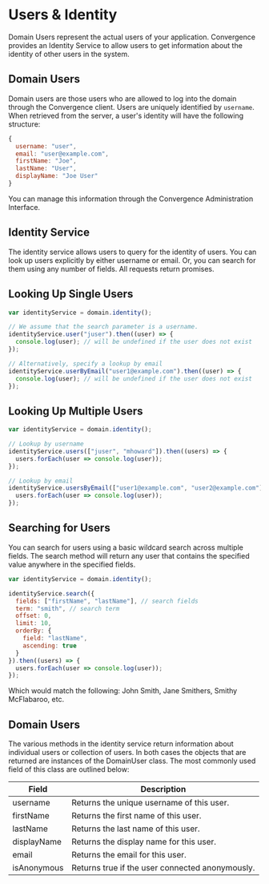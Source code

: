 # Users & Identity

Domain Users represent the actual users of your application. Convergence provides an  Identity Service to allow users to get information about the identity of other users in the system.

## Domain Users

Domain users are those users who are allowed to log into the domain through the Convergence client.  Users are uniquely identified by `username`. When retrieved from the server, a user's identity will have the following structure:

```js
{
  username: "user",
  email: "user@example.com",
  firstName: "Joe",
  lastName: "User",
  displayName: "Joe User"
}
```

You can manage this information through the Convergence Administration Interface.

## Identity Service

The identity service allows users to query for the identity of users.  You can look up users explicitly by either username or email.  Or, you can search for them using any number of fields. All requests return promises.

## Looking Up Single Users
```js
var identityService = domain.identity();

// We assume that the search parameter is a username.  
identityService.user("juser").then((user) => {
  console.log(user); // will be undefined if the user does not exist
});

// Alternatively, specify a lookup by email
identityService.userByEmail("user1@example.com").then((user) => {
  console.log(user); // will be undefined if the user does not exist
});
```

## Looking Up Multiple Users
```js
var identityService = domain.identity();

// Lookup by username
identityService.users(["juser", "mhoward"]).then((users) => {
  users.forEach(user => console.log(user));
});

// Lookup by email
identityService.usersByEmail(["user1@example.com", "user2@example.com"]).then((users) => {
  users.forEach(user => console.log(user));
});
```

## Searching for Users
You can search for users using a basic wildcard search across multiple fields.  The search
method will return any user that contains the specified value anywhere in the specified
fields.

```js
var identityService = domain.identity();

identityService.search({
  fields: ["firstName", "lastName"], // search fields
  term: "smith", // search term
  offset: 0, 
  limit: 10, 
  orderBy: {
    field: "lastName",
    ascending: true
  }
}).then((users) => {
  users.forEach(user => console.log(user));
});
```

Which would match the following: John Smith, Jane Smithers, Smithy McFlabaroo, etc.

## Domain Users
The various methods in the identity service return information about individual users or collection of users. In both cases the objects that are returned are instances of the DomainUser class.  The most commonly used field of this class are outlined below:
 
| Field | Description |
| --- | --- |
| username | Returns the unique username of this user. |
| firstName | Returns the first name of this user. |
| lastName | Returns the last name of this user. |
| displayName | Returns the display name for this user. |
| email | Returns the email for this user. |
| isAnonymous | Returns true if the user connected anonymously. |
